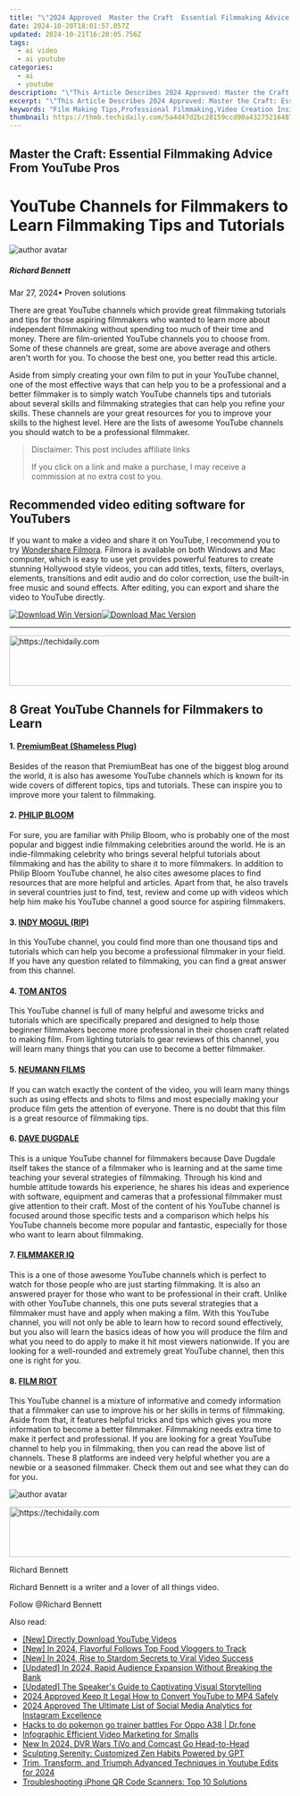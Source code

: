 ```yaml
---
title: "\"2024 Approved  Master the Craft  Essential Filmmaking Advice From YouTube Pros\""
date: 2024-10-20T18:01:57.057Z
updated: 2024-10-21T16:20:05.756Z
tags:
  - ai video
  - ai youtube
categories:
  - ai
  - youtube
description: "\"This Article Describes 2024 Approved: Master the Craft: Essential Filmmaking Advice From YouTube Pros\""
excerpt: "\"This Article Describes 2024 Approved: Master the Craft: Essential Filmmaking Advice From YouTube Pros\""
keywords: "Film Making Tips,Professional Filmmaking,Video Creation Insights,Film Craft Mastery,Filmmaker Secrets,YouTube Pros Guide,Cinematic Advice"
thumbnail: https://thmb.techidaily.com/5a4d47d2bc28159ccd90a432752164871c06ebbcaaa0d991f5b2af6c3794c92c.jpg
---
```


## Master the Craft: Essential Filmmaking Advice From YouTube Pros

# YouTube Channels for Filmmakers to Learn Filmmaking Tips and Tutorials

![author avatar](https://images.wondershare.com/filmora/article-images/richard-bennett.jpg)

##### Richard Bennett

 Mar 27, 2024• Proven solutions

There are great YouTube channels which provide great filmmaking tutorials and tips for those aspiring filmmakers who wanted to learn more about independent filmmaking without spending too much of their time and money. There are film-oriented YouTube channels you to choose from. Some of these channels are great, some are above average and others aren't worth for you. To choose the best one, you better read this article.

Aside from simply creating your own film to put in your YouTube channel, one of the most effective ways that can help you to be a professional and a better filmmaker is to simply watch YouTube channels tips and tutorials about several skills and filmmaking strategies that can help you refine your skills. These channels are your great resources for you to improve your skills to the highest level. Here are the lists of awesome YouTube channels you should watch to be a professional filmmaker.

>  Disclaimer: This post includes affiliate links
>
>  If you click on a link and make a purchase, I may receive a commission at no extra cost to you.
>

## Recommended video editing software for YouTubers

If you want to make a video and share it on YouTube, I recommend you to try [Wondershare Filmora](https://tools.techidaily.com/wondershare/filmora/download/). Filmora is available on both Windows and Mac computer, which is easy to use yet provides powerful features to create stunning Hollywood style videos, you can add titles, texts, filters, overlays, elements, transitions and edit audio and do color correction, use the built-in free music and sound effects. After editing, you can export and share the video to YouTube directly.

[![Download Win Version](https://images.wondershare.com/filmora/guide/download-btn-win.jpg)](https://tools.techidaily.com/wondershare/filmora/download/)[![Download Mac Version](https://images.wondershare.com/filmora/guide/download-btn-mac.jpg)](https://tools.techidaily.com/wondershare/filmora/download/)

---

<!-- affiliate ads begin -->
<a href="https://appsumo.8odi.net/c/5597632/2068412/7443" target="_top" id="2068412">
  <img src="//a.impactradius-go.com/display-ad/7443-2068412" border="0" alt="https://techidaily.com" width="728" height="90"/>
</a>
<img height="0" width="0" src="https://appsumo.8odi.net/i/5597632/2068412/7443" style="position:absolute;visibility:hidden;" border="0" />
<!-- affiliate ads end -->

## 8 Great YouTube Channels for Filmmakers to Learn

#### 1. [PremiumBeat (Shameless Plug)](https://www.youtube.com/user/premiumbeat/)

Besides of the reason that PremiumBeat has one of the biggest blog around the world, it is also has awesome YouTube channels which is known for its wide covers of different topics, tips and tutorials. These can inspire you to improve more your talent to filmmaking.

#### 2. [PHILIP BLOOM](https://www.youtube.com/user/philipbloom)

For sure, you are familiar with Philip Bloom, who is probably one of the most popular and biggest indie filmmaking celebrities around the world. He is an indie-filmmaking celebrity who brings several helpful tutorials about filmmaking and has the ability to share it to more filmmakers. In addition to Philip Bloom YouTube channel, he also cites awesome places to find resources that are more helpful and articles. Apart from that, he also travels in several countries just to find, test, review and come up with videos which help him make his YouTube channel a good source for aspiring filmmakers.

#### 3. [INDY MOGUL (RIP)](https://www.youtube.com/user/indymogul)

In this YouTube channel, you could find more than one thousand tips and tutorials which can help you become a professional filmmaker in your field. If you have any question related to filmmaking, you can find a great answer from this channel.

#### 4. [TOM ANTOS](https://www.youtube.com/user/polcan99)

This YouTube channel is full of many helpful and awesome tricks and tutorials which are specifically prepared and designed to help those beginner filmmakers become more professional in their chosen craft related to making film. From lighting tutorials to gear reviews of this channel, you will learn many things that you can use to become a better filmmaker.

#### 5. [NEUMANN FILMS](https://www.youtube.com/user/Neumannfilms)

If you can watch exactly the content of the video, you will learn many things such as using effects and shots to films and most especially making your produce film gets the attention of everyone. There is no doubt that this film is a great resource of filmmaking tips.

#### 6. [DAVE DUGDALE](https://www.youtube.com/user/drumat5280)

This is a unique YouTube channel for filmmakers because Dave Dugdale itself takes the stance of a filmmaker who is learning and at the same time teaching your several strategies of filmmaking. Through his kind and humble attitude towards his experience, he shares his ideas and experience with software, equipment and cameras that a professional filmmaker must give attention to their craft. Most of the content of his YouTube channel is focused around those specific tests and a comparison which helps his YouTube channels become more popular and fantastic, especially for those who want to learn about filmmaking.

#### 7. [FILMMAKER IQ](https://www.youtube.com/user/FilmmakerIQcom)

This is a one of those awesome YouTube channels which is perfect to watch for those people who are just starting filmmaking. It is also an answered prayer for those who want to be professional in their craft. Unlike with other YouTube channels, this one puts several strategies that a filmmaker must have and apply when making a film. With this YouTube channel, you will not only be able to learn how to record sound effectively, but you also will learn the basics ideas of how you will produce the film and what you need to do apply to make it hit most viewers nationwide. If you are looking for a well-rounded and extremely great YouTube channel, then this one is right for you.

#### 8. [FILM RIOT](https://www.youtube.com/user/filmriot)

This YouTube channel is a mixture of informative and comedy information that a filmmaker can use to improve his or her skills in terms of filmmaking. Aside from that, it features helpful tricks and tips which gives you more information to become a better filmmaker. Filmmaking needs extra time to make it perfect and professional. If you are looking for a great YouTube channel to help you in filmmaking, then you can read the above list of channels. These 8 platforms are indeed very helpful whether you are a newbie or a seasoned filmmaker. Check them out and see what they can do for you.

![author avatar](https://images.wondershare.com/filmora/article-images/richard-bennett.jpg)

<!-- affiliate ads begin -->
<a href="https://ephamedtechinc.pxf.io/c/5597632/2137201/26400" target="_top" id="2137201">
  <img src="//a.impactradius-go.com/display-ad/26400-2137201" border="0" alt="https://techidaily.com" width="728" height="90"/>
</a>
<img height="0" width="0" src="https://ephamedtechinc.pxf.io/i/5597632/2137201/26400" style="position:absolute;visibility:hidden;" border="0" />
<!-- affiliate ads end -->

Richard Bennett

Richard Bennett is a writer and a lover of all things video.

Follow @Richard Bennett

<ins class="adsbygoogle"
     style="display:block"
     data-ad-format="autorelaxed"
     data-ad-client="ca-pub-7571918770474297"
     data-ad-slot="1223367746"></ins>

<ins class="adsbygoogle"
     style="display:block"
     data-ad-client="ca-pub-7571918770474297"
     data-ad-slot="8358498916"
     data-ad-format="auto"
     data-full-width-responsive="true"></ins>

<span class="atpl-alsoreadstyle">Also read:</span>
<div><ul>
<li><a href="https://youtube-docs.techidaily.com/irectly-download-youtube-videos/"><u>[New] Directly Download YouTube Videos</u></a></li>
<li><a href="https://youtube-docs.techidaily.com/n-2024-flavorful-follows-top-food-vloggers-to-track/"><u>[New] In 2024, Flavorful Follows Top Food Vloggers to Track</u></a></li>
<li><a href="https://youtube-tips.techidaily.com/n-2024-rise-to-stardom-secrets-to-viral-video-success/"><u>[New] In 2024, Rise to Stardom Secrets to Viral Video Success</u></a></li>
<li><a href="https://youtube-docs.techidaily.com/ed-in-2024-rapid-audience-expansion-without-breaking-the-bank/"><u>[Updated] In 2024, Rapid Audience Expansion Without Breaking the Bank</u></a></li>
<li><a href="https://video-capture.techidaily.com/updated-the-speakers-guide-to-captivating-visual-storytelling/"><u>[Updated] The Speaker's Guide to Captivating Visual Storytelling</u></a></li>
<li><a href="https://youtube-docs.techidaily.com/approved-keep-it-legal-how-to-convert-youtube-to-mp4-safely/"><u>2024 Approved Keep It Legal How to Convert YouTube to MP4 Safely</u></a></li>
<li><a href="https://instagram-video-recordings.techidaily.com/2024-approved-the-ultimate-list-of-social-media-analytics-for-instagram-excellence/"><u>2024 Approved The Ultimate List of Social Media Analytics for Instagram Excellence</u></a></li>
<li><a href="https://android-pokemon-go.techidaily.com/hacks-to-do-pokemon-go-trainer-battles-for-oppo-a38-drfone-by-drfone-virtual-android/"><u>Hacks to do pokemon go trainer battles For Oppo A38 | Dr.fone</u></a></li>
<li><a href="https://youtube-tips.techidaily.com/raphic-efficient-video-marketing-for-smalls/"><u>Infographic Efficient Video Marketing for Smalls</u></a></li>
<li><a href="https://ai-video-tools.techidaily.com/new-in-2024-dvr-wars-tivo-and-comcast-go-head-to-head/"><u>New In 2024, DVR Wars TiVo and Comcast Go Head-to-Head</u></a></li>
<li><a href="https://tech-hub.techidaily.com/sculpting-serenity-customized-zen-habits-powered-by-gpt/"><u>Sculpting Serenity: Customized Zen Habits Powered by GPT</u></a></li>
<li><a href="https://youtube-docs.techidaily.com/transform-and-triumph-advanced-techniques-in-youtube-edits-for-2024/"><u>Trim, Transform, and Triumph Advanced Techniques in Youtube Edits for 2024</u></a></li>
<li><a href="https://fox-that.techidaily.com/troubleshooting-iphone-qr-code-scanners-top-10-solutions/"><u>Troubleshooting iPhone QR Code Scanners: Top 10 Solutions</u></a></li>
</ul></div>

